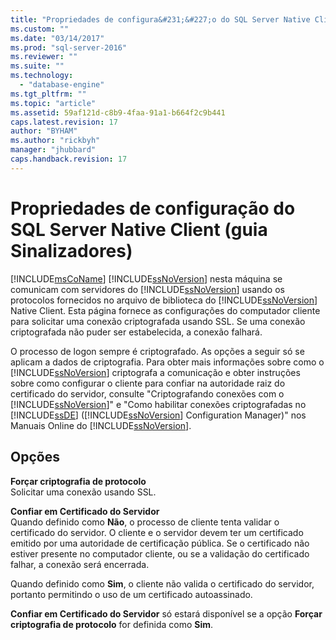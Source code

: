 ```yaml
---
title: "Propriedades de configura&#231;&#227;o do SQL Server Native Client (guia Sinalizadores) | Microsoft Docs"
ms.custom: ""
ms.date: "03/14/2017"
ms.prod: "sql-server-2016"
ms.reviewer: ""
ms.suite: ""
ms.technology: 
  - "database-engine"
ms.tgt_pltfrm: ""
ms.topic: "article"
ms.assetid: 59af121d-c8b9-4faa-91a1-b664f2c9b441
caps.latest.revision: 17
author: "BYHAM"
ms.author: "rickbyh"
manager: "jhubbard"
caps.handback.revision: 17
---
```

# Propriedades de configura&#231;&#227;o do SQL Server Native Client (guia Sinalizadores)
  [!INCLUDE[msCoName](../../includes/msconame-md.md)] [!INCLUDE[ssNoVersion](../../includes/ssnoversion-md.md)] nesta máquina se comunicam com servidores do [!INCLUDE[ssNoVersion](../../includes/ssnoversion-md.md)] usando os protocolos fornecidos no arquivo de biblioteca do [!INCLUDE[ssNoVersion](../../includes/ssnoversion-md.md)] Native Client. Esta página fornece as configurações do computador cliente para solicitar uma conexão criptografada usando SSL. Se uma conexão criptografada não puder ser estabelecida, a conexão falhará.  
  
 O processo de logon sempre é criptografado. As opções a seguir só se aplicam a dados de criptografia. Para obter mais informações sobre como o [!INCLUDE[ssNoVersion](../../includes/ssnoversion-md.md)] criptografa a comunicação e obter instruções sobre como configurar o cliente para confiar na autoridade raiz do certificado do servidor, consulte "Criptografando conexões com o [!INCLUDE[ssNoVersion](../../includes/ssnoversion-md.md)]" e "Como habilitar conexões criptografadas no [!INCLUDE[ssDE](../../includes/ssde-md.md)] ([!INCLUDE[ssNoVersion](../../includes/ssnoversion-md.md)] Configuration Manager)" nos Manuais Online do [!INCLUDE[ssNoVersion](../../includes/ssnoversion-md.md)].  
  
## Opções  
 **Forçar criptografia de protocolo**  
 Solicitar uma conexão usando SSL.  
  
 **Confiar em Certificado do Servidor**  
 Quando definido como **Não**, o processo de cliente tenta validar o certificado do servidor. O cliente e o servidor devem ter um certificado emitido por uma autoridade de certificação pública. Se o certificado não estiver presente no computador cliente, ou se a validação do certificado falhar, a conexão será encerrada.  
  
 Quando definido como **Sim**, o cliente não valida o certificado do servidor, portanto permitindo o uso de um certificado autoassinado.  
  
 **Confiar em Certificado do Servidor** só estará disponível se a opção **Forçar criptografia de protocolo** for definida como **Sim**.  
  
  